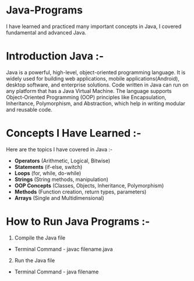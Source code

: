 # Java-Programs
I have learned and practiced many important concepts in Java, I covered fundamental and advanced Java.

# Introduction Java :- 
Java is a powerful, high-level, object-oriented programming language. It is widely used for building web applications, mobile applications(Android), desktop software, and enterprise solutions. Code written in Java can run on any platform that has a Java Virtual Machine.
The language supports Object-Oriented Programming (OOP) principles like Encapsulation, Inheritance, Polymorphism, and Abstraction, which help in writing modular and reusable code.

# Concepts I Have Learned :- 
Here are the topics I have covered in Java :- 
-  **Operators** (Arithmetic, Logical, Bitwise) 
-  **Statements** (if-else, switch)  
-  **Loops** (for, while, do-while)  
-  **Strings** (String methods, manipulation)  
-  **OOP Concepts** (Classes, Objects, Inheritance, Polymorphism)  
-  **Methods** (Function creation, return types, parameters)  
-  **Arrays** (Single and Multidimensional)

# How to Run Java Programs :-
1. Compile the Java file
- Terminal Command - javac filename.java
  
2. Run the Java file
- Terminal Command - java filename


